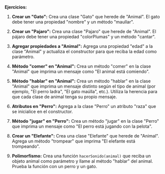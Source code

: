 **Ejercicios:**

1. **Crear un "Gato":** Crea una clase "Gato" que herede de "Animal". El gato debe tener una propiedad "nombre" y un método "maullar".

2. **Crear un "Pajaro":** Crea una clase "Pajaro" que herede de "Animal". El pájaro debe tener una propiedad "colorPlumas" y un método "cantar".

3. **Agregar propiedades a "Animal":** Agrega una propiedad "edad" a la clase "Animal" y actualiza el constructor para que reciba la edad como parámetro.

4. **Método "comer" en "Animal":** Crea un método "comer" en la clase "Animal" que imprima un mensaje como "El animal está comiendo".

5. **Método "hablar" en "Animal":** Crea un método "hablar" en la clase "Animal" que imprima un mensaje distinto según el tipo de animal (por ejemplo, "El perro ladra", "El gato maúlla", etc.). Utiliza la herencia para que cada clase de animal tenga su propio mensaje.

6. **Atributos en "Perro":** Agrega a la clase "Perro" un atributo "raza" que se inicialice en el constructor.

7. **Método "jugar" en "Perro":** Crea un método "jugar" en la clase "Perro" que imprima un mensaje como "El perro está jugando con la pelota".

8. **Crear un "Elefante":** Crea una clase "Elefante" que herede de "Animal". Agrega un método "trompear" que imprima "El elefante está trompeando".


9. **Polimorfismo:** Crea una función `hacerSonido(animal)` que reciba un objeto animal como parámetro y llame al método "hablar" del animal. Prueba la función con un perro y un gato.
